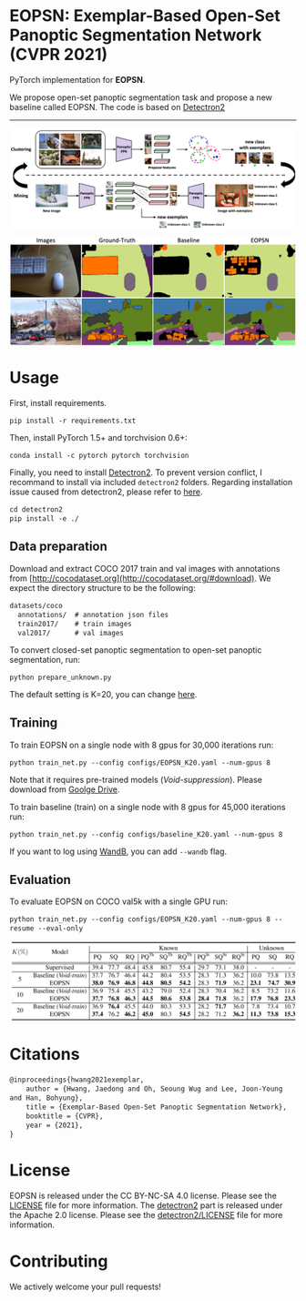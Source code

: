**EOPSN: Exemplar-Based Open-Set Panoptic Segmentation Network (CVPR 2021)**
========
PyTorch implementation for **EOPSN**.

We propose open-set panoptic segmentation task and propose a new baseline called EOPSN.
The code is based on [Detectron2](https://github.com/facebookresearch/detectron2)

---

<p align="center">
  <img align="middle" src="./assets/architecture.png" alt="Architecture"/>
</p>
<p align="center">
  <img align="middle" src="./assets/qual.png" alt="Qualitative Results"/>
</p>

# Usage
First, install requirements.
```
pip install -r requirements.txt
```
Then, install PyTorch 1.5+ and torchvision 0.6+:
```
conda install -c pytorch pytorch torchvision
```

Finally, you need to install [Detectron2](https://github.com/facebookresearch/detectron2).
To prevent version conflict, I recommand to install via included `detectron2` folders.
Regarding installation issue caused from detectron2, please refer to [here](https://github.com/facebookresearch/detectron2/issues).
```
cd detectron2
pip install -e ./
```



## Data preparation

Download and extract COCO 2017 train and val images with annotations from
[http://cocodataset.org](http://cocodataset.org/#download).
We expect the directory structure to be the following:
```
datasets/coco
  annotations/  # annotation json files
  train2017/    # train images
  val2017/      # val images
```

To convert closed-set panoptic segmentation to open-set panoptic segmentation, run:
```
python prepare_unknown.py
```

The default setting is K=20, you can change [here](https://github.com/jd730/EOPSN/blob/1a5812c30a42636d123accc5564908d27b2e2d4b/prepare_unknown.py#L94).


## Training
To train EOPSN on a single node with 8 gpus for 30,000 iterations run:
```
python train_net.py --config configs/EOPSN_K20.yaml --num-gpus 8
```

Note that it requires pre-trained models (<i>Void-suppression</i>).
Please download from [Goolge Drive](https://drive.google.com/drive/folders/1Df_gXUnVwi6Y2EuR7PAzWSoghpSikYHb?usp=sharing).


To train baseline (train) on a single node with 8 gpus for 45,000 iterations run:
```
python train_net.py --config configs/baseline_K20.yaml --num-gpus 8
```

If you want to log using [WandB](https://www.wandb.com/), you can add `--wandb` flag.


## Evaluation
To evaluate EOPSN on COCO val5k with a single GPU run:
```
python train_net.py --config configs/EOPSN_K20.yaml --num-gpus 8 --resume --eval-only
```

<p align="center">
  <img align="middle" src="./assets/results.png" alt="Quantitative Results"/>
</p>


# Citations
```
@inproceedings{hwang2021exemplar,
    author = {Hwang, Jaedong and Oh, Seoung Wug and Lee, Joon-Young and Han, Bohyung},
    title = {Exemplar-Based Open-Set Panoptic Segmentation Network},
    booktitle = {CVPR},
    year = {2021},
}   
```

# License
EOPSN is released under the CC BY-NC-SA 4.0 license. Please see the [LICENSE](LICENSE) file for more information.
The [detectron2](detectron2) part is released under the Apache 2.0 license. Please see the [detectron2/LICENSE](detectron2/LICENSE) file for more information.

# Contributing
We actively welcome your pull requests!

